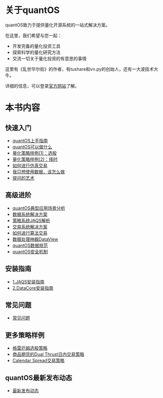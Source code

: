 # 关于quantOS

quantOS致力于提供量化开源系统的一站式解决方案。

在这里，我们希望与您一起：

* 开发完备的量化投资工具
* 探索科学的量化研究方法
* 交流一切关于量化投资的有意思的事情

这里有《乱世华尔街》的作者，有tushare和vn.py的创始人，还有一大波技术大牛。

详细的信息，可以登录[官方网站](http://www.quantos.org)了解。


# 本书内容


## 快速入门

* [quantOS上手指南](prerequisites.md)
* [quantOS可以做什么](architect.md)
* [量化策略样例(1)：选股](strategy_tutorial_1_alpha.md)
* [量化策略样例(2)：择时](strategy_tutorial_2_timing.md)
* [如何进行仿真交易](tradesimguide.md)
* [我只想使用数据，该怎么做](tusharepro.md)
* [提问的艺术](https://github.com/quantOS-org/JAQS/blob/master/doc/how_to_ask_questions.md)

## 高级进阶
* [quantOS典型应用场景分析](usercase.md)
* [数据系统解决方案](datasolution.md)
* [策略系统JAQS解析](jaqs.md)
* [交易系统解决方案](tradesolution.md)
* [如何进行算法交易](algorithm.md)
* [数据处理神器DataView](https://github.com/quantOS-org/JAQS/blob/master/doc/data_view.md)
* [quantOS数据规范](dataspecification.md)
* [quantOS安全机制](security.md)

## 安装指南

* [1.JAQS安装指南](https://github.com/quantOS-org/JAQS/blob/master/doc/install.md)
* [2.DataCore安装指南](https://github.com/quantOS-org/DataCore/blob/master/doc/install.md)

## 常见问题

* [常见问题](faq/faq.md)

## 更多策略样例

* [格雷厄姆选股策略](samples/graham.md)
* [商品期货的Dual Thrust日内交易策略](samples/dual_thrust.md)
* [Calendar Spread交易策略](samples/calendar_spread.md)

## quantOS最新发布动态

* [最新发布动态](releasenotes.md)
